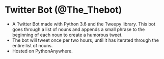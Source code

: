 # Twitter Bot (@The_Thebot)

- A Twitter Bot made with Python 3.6 and the Tweepy library. This bot goes through a list of nouns and appends a small phrase to the beginning of each noun to create a humorous tweet. 
- The bot will tweet once per two hours, until it has iterated through the entire list of nouns.
- Hosted on PythonAnywhere.
